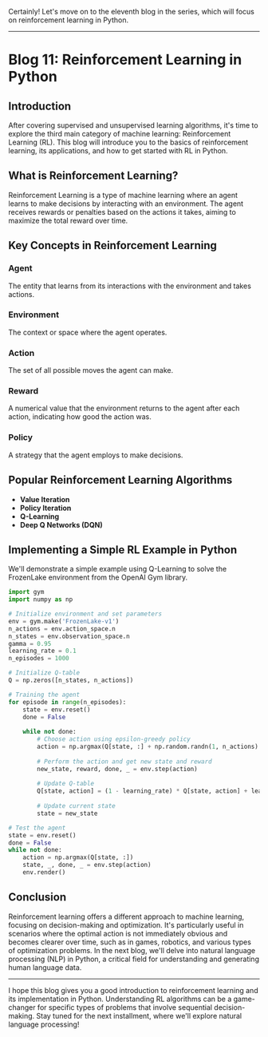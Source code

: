 Certainly! Let's move on to the eleventh blog in the series, which will focus on reinforcement learning in Python.

---

# Blog 11: Reinforcement Learning in Python

## Introduction

After covering supervised and unsupervised learning algorithms, it's time to explore the third main category of machine learning: Reinforcement Learning (RL). This blog will introduce you to the basics of reinforcement learning, its applications, and how to get started with RL in Python.

## What is Reinforcement Learning?

Reinforcement Learning is a type of machine learning where an agent learns to make decisions by interacting with an environment. The agent receives rewards or penalties based on the actions it takes, aiming to maximize the total reward over time.

## Key Concepts in Reinforcement Learning

### Agent
The entity that learns from its interactions with the environment and takes actions.

### Environment
The context or space where the agent operates.

### Action
The set of all possible moves the agent can make.

### Reward
A numerical value that the environment returns to the agent after each action, indicating how good the action was.

### Policy
A strategy that the agent employs to make decisions.

## Popular Reinforcement Learning Algorithms

- **Value Iteration**
- **Policy Iteration**
- **Q-Learning**
- **Deep Q Networks (DQN)**

## Implementing a Simple RL Example in Python

We'll demonstrate a simple example using Q-Learning to solve the FrozenLake environment from the OpenAI Gym library.

```python
import gym
import numpy as np

# Initialize environment and set parameters
env = gym.make('FrozenLake-v1')
n_actions = env.action_space.n
n_states = env.observation_space.n
gamma = 0.95
learning_rate = 0.1
n_episodes = 1000

# Initialize Q-table
Q = np.zeros([n_states, n_actions])

# Training the agent
for episode in range(n_episodes):
    state = env.reset()
    done = False
    
    while not done:
        # Choose action using epsilon-greedy policy
        action = np.argmax(Q[state, :] + np.random.randn(1, n_actions) * (1.0 / (episode + 1)))
        
        # Perform the action and get new state and reward
        new_state, reward, done, _ = env.step(action)
        
        # Update Q-table
        Q[state, action] = (1 - learning_rate) * Q[state, action] + learning_rate * (reward + gamma * np.max(Q[new_state, :]))
        
        # Update current state
        state = new_state

# Test the agent
state = env.reset()
done = False
while not done:
    action = np.argmax(Q[state, :])
    state, _, done, _ = env.step(action)
    env.render()
```

## Conclusion

Reinforcement learning offers a different approach to machine learning, focusing on decision-making and optimization. It's particularly useful in scenarios where the optimal action is not immediately obvious and becomes clearer over time, such as in games, robotics, and various types of optimization problems. In the next blog, we'll delve into natural language processing (NLP) in Python, a critical field for understanding and generating human language data.

---

I hope this blog gives you a good introduction to reinforcement learning and its implementation in Python. Understanding RL algorithms can be a game-changer for specific types of problems that involve sequential decision-making. Stay tuned for the next installment, where we'll explore natural language processing!
